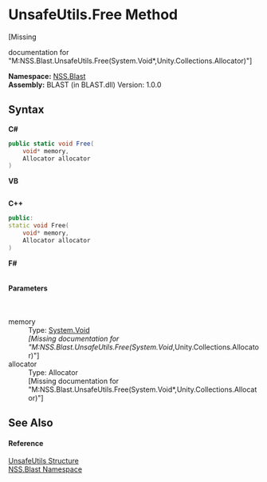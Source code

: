 # UnsafeUtils.Free Method 
 

\[Missing <summary> documentation for "M:NSS.Blast.UnsafeUtils.Free(System.Void*,Unity.Collections.Allocator)"\]

**Namespace:**&nbsp;<a href="88b55311-4a89-0894-e27a-e157e443c7f7.md">NSS.Blast</a><br />**Assembly:**&nbsp;BLAST (in BLAST.dll) Version: 1.0.0

## Syntax

**C#**<br />
``` C#
public static void Free(
	void* memory,
	Allocator allocator
)
```

**VB**<br />
``` VB

```

**C++**<br />
``` C++
public:
static void Free(
	void* memory, 
	Allocator allocator
)
```

**F#**<br />
``` F#

```


#### Parameters
&nbsp;<dl><dt>memory</dt><dd>Type: <a href="https://docs.microsoft.com/dotnet/api/system.void" target="_blank" rel="noopener noreferrer">System.Void</a>*<br />\[Missing <param name="memory"/> documentation for "M:NSS.Blast.UnsafeUtils.Free(System.Void*,Unity.Collections.Allocator)"\]</dd><dt>allocator</dt><dd>Type: Allocator<br />\[Missing <param name="allocator"/> documentation for "M:NSS.Blast.UnsafeUtils.Free(System.Void*,Unity.Collections.Allocator)"\]</dd></dl>

## See Also


#### Reference
<a href="4ee5a03a-87f0-c42f-5907-c70bcd7e1fc0.md">UnsafeUtils Structure</a><br /><a href="88b55311-4a89-0894-e27a-e157e443c7f7.md">NSS.Blast Namespace</a><br />